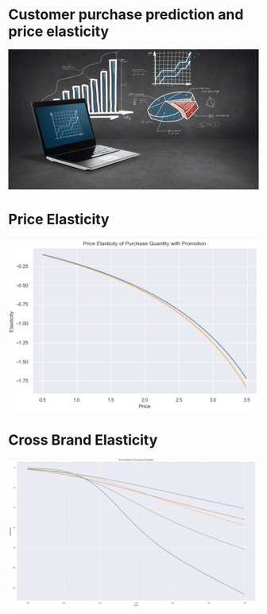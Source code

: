 # Customer purchase prediction and price elasticity

![](bgr.jpg)



# Price Elasticity

![](elasticity-2.png)



# Cross Brand Elasticity

![](CrossBrandPlot.png)
